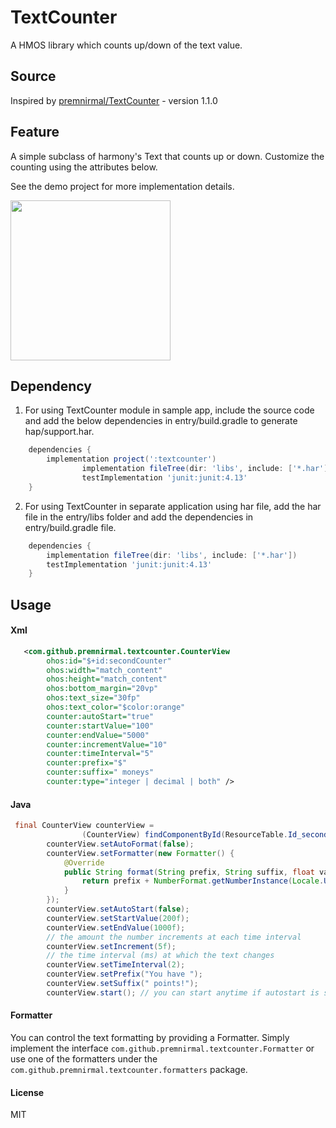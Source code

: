# TextCounter

A HMOS library which counts up/down of the text value.

## Source
Inspired by [premnirmal/TextCounter](https://github.com/premnirmal/TextCounter) - version 1.1.0

## Feature
A simple subclass of harmony's Text that counts up or down. Customize the counting using the attributes below.

See the demo project for more implementation details.

<img src="https://github.com/priyankabb153/TextCounter/blob/main/screenshots/TextCounterDemo.gif" width="256">


## Dependency
1. For using TextCounter module in sample app, include the source code and add the below dependencies in entry/build.gradle to generate hap/support.har.
```groovy
	dependencies {
		implementation project(':textcounter')
                implementation fileTree(dir: 'libs', include: ['*.har'])
                testImplementation 'junit:junit:4.13'
	}
```

2. For using TextCounter in separate application using har file, add the har file in the entry/libs folder and add the dependencies in entry/build.gradle file.
```groovy
	dependencies {
		implementation fileTree(dir: 'libs', include: ['*.har'])
		testImplementation 'junit:junit:4.13'
	}
```

## Usage

#### Xml

```xml
   <com.github.premnirmal.textcounter.CounterView
        ohos:id="$+id:secondCounter"
        ohos:width="match_content"
        ohos:height="match_content"
        ohos:bottom_margin="20vp"
        ohos:text_size="30fp"
        ohos:text_color="$color:orange"
        counter:autoStart="true"
        counter:startValue="100"
        counter:endValue="5000"
        counter:incrementValue="10"
        counter:timeInterval="5"
        counter:prefix="$"
        counter:suffix=" moneys"
        counter:type="integer | decimal | both" />
```

#### Java
```java
 final CounterView counterView =
                (CounterView) findComponentById(ResourceTable.Id_secondCounter);
        counterView.setAutoFormat(false);
        counterView.setFormatter(new Formatter() {
            @Override
            public String format(String prefix, String suffix, float value) {
                return prefix + NumberFormat.getNumberInstance(Locale.US).format(value) + suffix;
            }
        });
        counterView.setAutoStart(false);
        counterView.setStartValue(200f);
        counterView.setEndValue(1000f);
        // the amount the number increments at each time interval
        counterView.setIncrement(5f); 
        // the time interval (ms) at which the text changes
        counterView.setTimeInterval(2);
        counterView.setPrefix("You have ");
        counterView.setSuffix(" points!");
        counterView.start(); // you can start anytime if autostart is set to false
```
#### Formatter
You can control the text formatting by providing a Formatter. Simply implement the interface `com.github.premnirmal.textcounter.Formatter` or use one of the formatters under the `com.github.premnirmal.textcounter.formatters` package.

#### License
MIT

